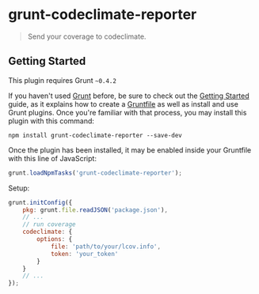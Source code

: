 # grunt-codeclimate-reporter
> Send your coverage to codeclimate.

## Getting Started
This plugin requires Grunt `~0.4.2`

If you haven't used [Grunt](http://gruntjs.com/) before, be sure to check out the [Getting Started](http://gruntjs.com/getting-started) guide, as it explains how to create a [Gruntfile](http://gruntjs.com/sample-gruntfile) as well as install and use Grunt plugins. Once you're familiar with that process, you may install this plugin with this command:

```shell
npm install grunt-codeclimate-reporter --save-dev
```

Once the plugin has been installed, it may be enabled inside your Gruntfile with this line of JavaScript:

```js
grunt.loadNpmTasks('grunt-codeclimate-reporter');
```

Setup:
```js
grunt.initConfig({
    pkg: grunt.file.readJSON('package.json'),
    // ...
    // run coverage
    codeclimate: {
        options: {
            file: 'path/to/your/lcov.info',
            token: 'your_token'
        }
    }
    // ...
});
```

